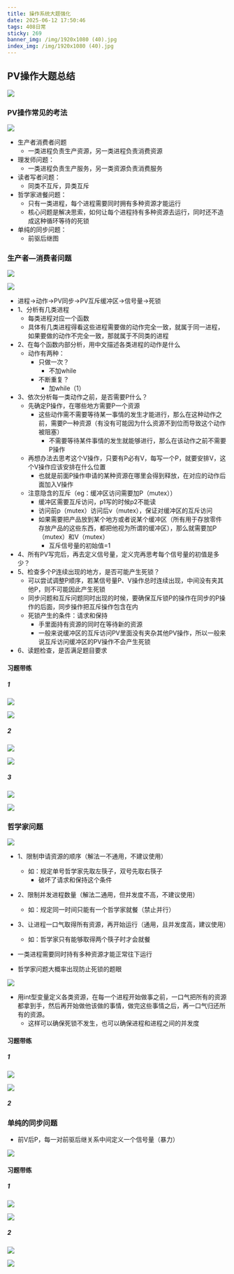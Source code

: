 ```yaml
---
title: 操作系统大题强化
date: 2025-06-12 17:50:46
tags: 408日常
sticky: 269
banner_img: /img/1920x1080 (40).jpg
index_img: /img/1920x1080 (40).jpg
---
```


## PV操作大题总结

![](/img/WREC.png)

### PV操作常见的考法

![](/img/jmhtgbrsfvadcs.png)

* 生产者消费者问题
  * 一类进程负责生产资源，另一类进程负责消费资源
* 理发师问题：
  * 一类进程负责生产服务，另一类资源负责消费服务
* 读者写者问题：
  * 同类不互斥，异类互斥
* 哲学家进餐问题：
  * 只有一类进程，每个进程需要同时拥有多种资源才能运行
  * 核心问题是解决思索，如何让每个进程持有多种资源去运行，同时还不造成这种循环等待的死锁
* 单纯的同步问题：
  * 前驱后继图

### 生产者—消费者问题

![](/img/grefasdf.png)

![](/img/yhstrae.png)

* 进程→动作→PV同步→PV互斥缓冲区→信号量→死锁
* 1、分析有几类进程
  * 每类进程对应一个函数
  * 具体有几类进程得看这些进程需要做的动作完全一致，就属于同一进程，如果要做的动作不完全一致，那就属于不同类的进程
* 2、在每个函数内部分析，用中文描述各类进程的动作是什么
  * 动作有两种：
    * 只做一次？
      * 不加while
    * 不断重复？
      * 加while（1）
* 3、依次分析每一类动作之前，是否需要P什么？
  * 先确定P操作，在哪些地方需要P一个资源
    * 这些动作需不需要等待某一事情的发生才能进行，那么在这种动作之前，需要P一种资源（有没有可能因为什么资源不到位而导致这个动作被阻塞）
      * 不需要等待某件事情的发生就能够进行，那么在该动作之前不需要P操作
  * 再想办法去思考这个V操作，只要有P必有V，每写一个P，就要安排V，这个V操作应该安排在什么位置
    * 也就是前面P操作申请的某种资源在哪里会得到释放，在对应的动作后面加入V操作
  * 注意隐含的互斥（eg：缓冲区访问需要加P（mutex））
    * 缓冲区需要互斥访问，p1写的时候p2不能读
    * 访问前p（mutex）访问后v（mutex），保证对缓冲区的互斥访问
    * 如果需要把产品放到某个地方或者说某个缓冲区（所有用于存放零件存放产品的这些东西，都把他视为所谓的缓冲区），那么就需要加P（mutex）和V（mutex）
      * 互斥信号量的初始值=1
* 4、所有PV写完后，再去定义信号量，定义完再思考每个信号量的初值是多少？
* 5、检查多个P连续出现的地方，是否可能产生死锁？
  * 可以尝试调整P顺序，若某信号量P、V操作总时连续出现，中间没有夹其他P，则不可能因此产生死锁
  * 同步问题和互斥问题同时出现的时候，要确保互斥锁P的操作在同步的P操作的后面，同步操作把互斥操作包含在内
  * 死锁产生的条件：请求和保持
    * 手里面持有资源的同时在等待新的资源
    * 一般来说缓冲区的互斥访问PV里面没有夹杂其他PV操作，所以一般来说互斥访问缓冲区的PV操作不会产生死锁
* 6、读题检查，是否满足题目要求

#### 习题带练

##### 1

![](/img/thsagrfd.png)

![](/img/rstfvds.png)

##### 2

![](/img/gaerds.png)

![](/img/aergds.png)

##### 3

![](/img/iutyjthrsge.png)

![](/img/htrsfsd.png)

### 哲学家问题

![](/img/dhgsfdss.png)

* 1、限制申请资源的顺序（解法一不通用，不建议使用）
  * 如：规定单号哲学家先取左筷子，双号先取右筷子
    * 破坏了请求和保持这个条件
* 2、限制并发进程数量（解法二通用，但并发度不高，不建议使用）
  * 如：规定同一时间只能有一个哲学家就餐（禁止并行）
* 3、让进程一口气取得所有资源，再开始运行（通用，且并发度高，建议使用）
  * 如：哲学家只有能够取得两个筷子时才会就餐

* 一类进程需要同时持有多种资源才能正常往下运行
* 哲学家问题大概率出现防止死锁的题眼

![](/img/iuynhtbgrvfd.png)

* 用int型变量定义各类资源，在每一个进程开始做事之前，一口气把所有的资源都拿到手，然后再开始做他该做的事情，做完这些事情之后，再一口气归还所有的资源。
  * 这样可以确保死锁不发生，也可以确保进程和进程之间的并发度

#### 习题带练

##### 1

![](/img/tsrfdg.png)

![](/img/220654.jpg)

##### 2

### 单纯的同步问题

* 前V后P，每一对前驱后继关系中间定义一个信号量（暴力）

![](/img/jsrthargd.png)

#### 习题带练

##### 1

![](/img/uythrgeafw.png)

![](/img/214750.jpg)

##### 2

![](/img/thrrdsa.png)

![](/img/215009.jpg)
